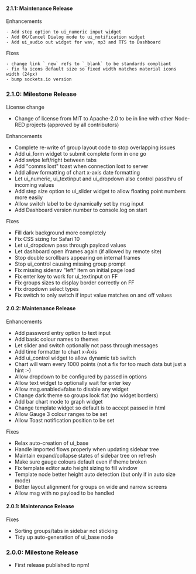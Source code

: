 
#### 2.1.1: Maintenance Release

Enhancements

    - Add step option to ui_numeric input widget
    - Add OK/Cancel Dialog mode to ui_notification widget
    - Add ui_audio out widget for wav, mp3 and TTS to Dashboard


Fixes

    - change link `_new` refs to `_blank` to be standards compliant
    - fix fa icons default size so fixed width matches material icons width (24px)
    - bump sockets.io version  


### 2.1.0: Milestone Release

License change

 - Change of license from MIT to Apache-2.0 to be in line with other Node-RED projects
    (approved by all contributors)

Enhancements

 - Complete re-write of group layout code to stop overlapping issues
 - Add ui_form widget to submit complete form in one go
 - Add swipe left/right between tabs
 - Add "comms lost" toast when connection lost to server
 - Add allow formatting of chart x-axis date formatting
 - Let ui_numeric, ui_textinput and ui_dropdown also control passthru of incoming values
 - Add step size option to ui_slider widget to allow floating point numbers more easily
 - Allow switch label to be dynamically set by msg input
 - Add Dashboard version number to console.log on start

Fixes

 - Fill dark background more completely
 - Fix CSS sizing for Safari 10
 - Let ui_dropdown pass through payload values
 - Let dashboard open iframes again (if allowed by remote site)
 - Stop double scrollbars appearing on internal frames
 - Stop ui_control causing missing group prompt
 - Fix missing sidenav "left" item on initial page load
 - Fix enter key to work for ui_textinput on FF
 - Fix groups sizes to display border correctly on FF
 - Fix dropdown select types
 - Fix switch to only switch if input value matches on and off values

#### 2.0.2: Maintenance Release

Enhancements

 - Add password entry option to text input
 - Add basic colour names to themes
 - Let slider and switch optionally not pass through messages
 - Add time formatter to chart x-Axis
 - Add ui_control widget to allow dynamic tab switch
 - Chart will warn every 1000 points (not a fix for too much data but just a hint :-)
 - Allow dropdown to be configured by passed in options
 - Allow text widget to optionally wait for enter key
 - Allow msg.enabled=false to disable any widget
 - Change dark theme so groups look flat (no widget borders)
 - Add bar chart mode to graph widget
 - Change template widget so default is to accept passed in html
 - Allow Gauge 3 colour ranges to be set
 - Allow Toast notification position to be set

Fixes

 - Relax auto-creation of ui_base
 - Handle imported flows properly when updating sidebar tree
 - Maintain expand/collapse states of sidebar tree on refresh
 - Make sure gauge colours default even if theme broken
 - Fix template editor auto height sizing to fill window
 - Template node better height auto detection (but only if in auto size mode)
 - Better layout alignment for groups on wide and narrow screens
 - Allow msg with no payload to be handled

#### 2.0.1: Maintenance Release

Fixes

 - Sorting groups/tabs in sidebar not sticking
 - Tidy up auto-generation of ui_base node

### 2.0.0: Milestone Release

 - First release published to npm!
